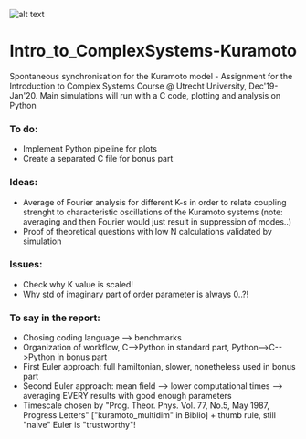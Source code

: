 ![alt text](https://sites.lsa.umich.edu/ksmoore/wp-content/uploads/sites/630/2018/06/TacomaNarrows.jpg)

# Intro_to_ComplexSystems-Kuramoto
Spontaneous synchronisation for the Kuramoto model - Assignment for the Introduction to Complex Systems Course @ Utrecht University, Dec'19-Jan'20. Main simulations will run with a C code, plotting and analysis on Python

### To do:
  - Implement Python pipeline for plots
  - Create a separated C file for bonus part

### Ideas:
  - Average of Fourier analysis for different K-s in order to relate coupling strenght to characteristic oscillations of the Kuramoto systems (note: averaging and then Fourier would just result in suppression of modes..)
  - Proof of theoretical questions with low N calculations validated by simulation
  
### Issues:
  - Check why K value is scaled!
  - Why std of imaginary part of order parameter is always 0..?!

### To say in the report:
  - Chosing coding language --> benchmarks
  - Organization of workflow, C-->Python in standard part, Python-->C-->Python in bonus part
  - First Euler approach: full hamiltonian, slower, nonetheless used in bonus part
  - Second Euler approach: mean field --> lower computational times --> averaging EVERY results with good enough parameters 
  - Timescale chosen by "Prog. Theor. Phys. Vol. 77, No.5, May 1987, Progress Letters" ["kuramoto_multidim" in Biblio] + thumb rule, still "naive" Euler is "trustworthy"!
